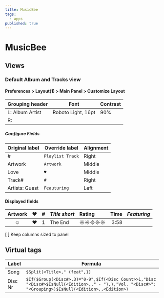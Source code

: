```yaml
---
title: MusicBee
tags:
  - apps
published: true
---
```


# MusicBee

## Views

### Default Album and Tracks view


#### Preferences > Layout(1) > Main Panel > Customize Layout

Grouping header | Font | Contrast
----------------|------|----------
L: Album Artist | Roboto Light, 16pt | 90%
R:              |      | 






##### Configure Fields

Original label | Override label   | Alignment
---------------|------------------|----------
#              | `Playlist Track` | Right
Artwork        | `Artwork`        | Middle
Love           | `♥`              | Middle
Track#         | ` # `            | Right
Artists: Guest | `Feauturing`     | Left

#### Displayed fields 

 Artwork | ♥ | # | _Title short_ | Rating | Time |  _Featuring_
|:------:|:-:|--:|:--------------|:-------|-----:|:-----------|
    ☺    | ♥ | 1 | The End       | ☼☼☼☼☼  | 3:58 | 


[ ] Keep columns sized to panel 



## Virtual tags

Label | Formula 
------|------------------------------------
Song  | `$Split(<Title>," (feat",1)` 
Disc Nr | `$If($Group(<Disc#>,3)="0-9",$If(<Disc Count>>1,"Disc "<Disc#>$IsNull(<Edition>,," - "),),"Vol. "<Disc#>": "<Grouping>)$IsNull(<Edition>,,<Edition>)`





